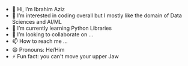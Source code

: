 - 👋 Hi, I’m Ibrahim Aziz
- 👀 I’m interested in coding overall but I mostly like the domain of Data Sciences and AI/ML
- 🌱 I’m currently learning Python Libraries
- 💞️ I’m looking to collaborate on ...
- 📫 How to reach me ...
- 😄 Pronouns: He/Him
- ⚡ Fun fact: you can't move your upper Jaw

<!---
ibrahimaziz10/ibrahimaziz10 is a ✨ special ✨ repository because its `README.md` (this file) appears on your GitHub profile.
You can click the Preview link to take a look at your changes.
--->
